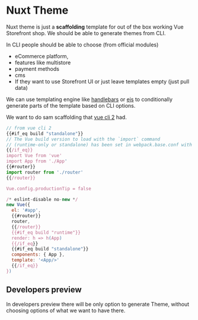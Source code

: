 # Nuxt Theme

Nuxt theme is just a **scaffolding** template for out of the box working Vue Storefront shop. We should be able to generate themes from CLI.

In CLI people should be able to choose (from official modules)
- eCommerce platform, 
- features like multistore
- payment methods 
- cms
- If they want to use Storefront UI or just leave templates empty (just pull data)

We can use templating engine like [handlebars](https://handlebarsjs.com) or [ejs](https://ejs.co/) to conditionally generate parts of the template based on CLI options.

We want to do sam scaffolding that [vue cli 2](https://github.com/vuejs-templates/webpack) had. 
```js
// from vue cli 2
{{#if_eq build "standalone"}}
// The Vue build version to load with the `import` command
// (runtime-only or standalone) has been set in webpack.base.conf with an alias.
{{/if_eq}}
import Vue from 'vue'
import App from './App'
{{#router}}
import router from './router'
{{/router}}

Vue.config.productionTip = false

/* eslint-disable no-new */
new Vue({
  el: '#app',
  {{#router}}
  router,
  {{/router}}
  {{#if_eq build "runtime"}}
  render: h => h(App)
  {{/if_eq}}
  {{#if_eq build "standalone"}}
  components: { App },
  template: '<App/>'
  {{/if_eq}}
})
```
## Developers preview

In developers preview there will be only option to generate Theme, without choosing options of what we want to have there.